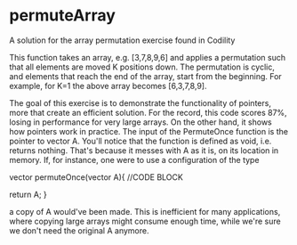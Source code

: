 # permuteArray
A solution for the array permutation exercise found in Codility

This function takes an array, e.g. [3,7,8,9,6] and applies a permutation such that all elements are moved K positions down. 
The permutation is cyclic, and elements that reach the end of the array, start from the beginning.
For example, for K=1 the above array becomes [6,3,7,8,9].

The goal of this exercise is to demonstrate the functionality of pointers, more that create an efficient solution.
For the record, this code scores 87%, losing in performance for very large arrays.
On the other hand, it shows how pointers work in practice. The input of the PermuteOnce function is the pointer to vector A. You'll notice that the function is defined as void, i.e. returns nothing. That's because it messes with A as it is, on its location in memory. 
If, for instance, one were to use a configuration of the type

vector<int> permuteOnce(vector<int> A){
 //CODE BLOCK
  
  return A;
  }
  
 a copy of A would've been made. This is inefficient for many applications, where copying large arrays might consume enough time, while we're sure we don't need the original A anymore.
